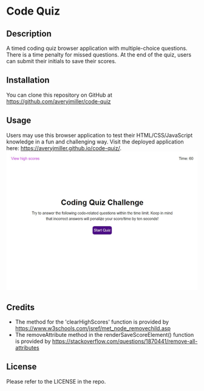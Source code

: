 # Code Quiz

## Description
A timed coding quiz browser application with multiple-choice questions. There is a time penalty for missed questions. At the end of the quiz, users can submit their initials to save their scores.

## Installation
You can clone this repository on GitHub at https://github.com/averyjmiller/code-quiz

## Usage
Users may use this browser application to test their HTML/CSS/JavaScript knowledge in a fun and challenging way. Visit the deployed application here: https://averyjmiller.github.io/code-quiz/. ![Deployed Application](./assets/images/demo.jpg)

## Credits
* The method for the 'clearHighScores' function is provided by https://www.w3schools.com/jsref/met_node_removechild.asp
* The removeAttribute method in the renderSaveScoreElement() function is provided by https://stackoverflow.com/questions/1870441/remove-all-attributes

## License
Please refer to the LICENSE in the repo.